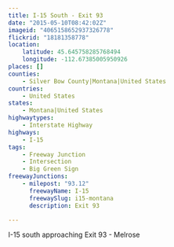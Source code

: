 ```yaml
---
title: I-15 South - Exit 93
date: "2015-05-10T08:42:02Z"
imageid: "4065158652937326778"
flickrid: "18181358778"
location:
    latitude: 45.645758285768494
    longitude: -112.67385005950926
places: []
counties:
    - Silver Bow County|Montana|United States
countries:
    - United States
states:
    - Montana|United States
highwaytypes:
    - Interstate Highway
highways:
    - I-15
tags:
    - Freeway Junction
    - Intersection
    - Big Green Sign
freewayJunctions:
    - milepost: "93.12"
      freewayName: I-15
      freewaySlug: i15-montana
      description: Exit 93

---
```

I-15 south approaching Exit 93 - Melrose